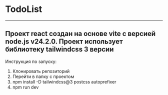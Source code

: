 # TodoList
--------
Проект react создан на основе vite с версией node.js v24.2.0. Проект использует библиотеку tailwindcss 3 версии
---------
Инструкция по запуску:
1. Клонировать репозиторий
2. Перейти в папку с проектом
3. npm install -D tailwindcss@3 postcss autoprefixer
4. npm run dev

